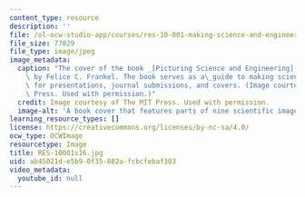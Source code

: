 ```yaml
---
content_type: resource
description: ''
file: /ol-ocw-studio-app/courses/res-10-001-making-science-and-engineering-pictures-a-practical-guide-to-presenting-your-work-spring-2016/ab45021de5b90f35882afcbcfebaf303_RES-10001s16.jpg
file_size: 77829
file_type: image/jpeg
image_metadata:
  caption: "The cover of the book _[Picturing Science and Engineering](http://mitpress.mit.edu/9780262038553)_\
    \ by Felice C. Frankel. The book serves as a\_guide to making scientific photographs\
    \ for presentations, journal submissions, and covers. (Image courtesy of The MIT\
    \ Press. Used with permission.)"
  credit: Image courtesy of The MIT Press. Used with permission.
  image-alt: 'A book cover that features parts of nine scientific images. '
learning_resource_types: []
license: https://creativecommons.org/licenses/by-nc-sa/4.0/
ocw_type: OCWImage
resourcetype: Image
title: RES-10001s16.jpg
uid: ab45021d-e5b9-0f35-882a-fcbcfebaf303
video_metadata:
  youtube_id: null
---
```

